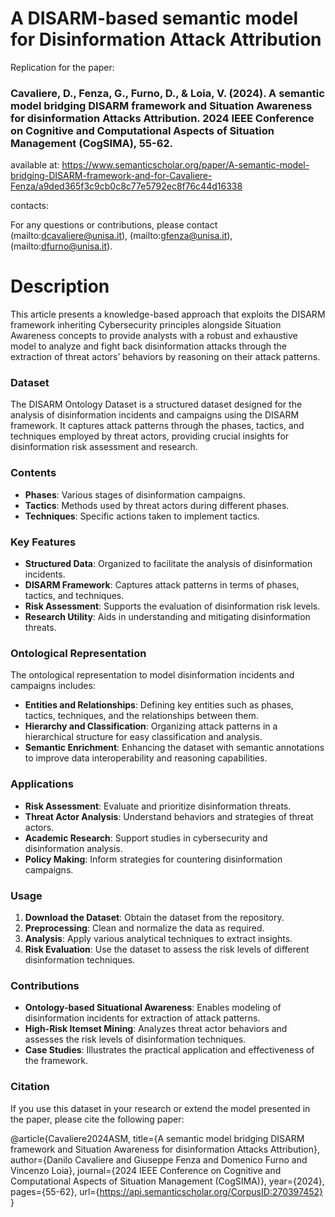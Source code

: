# A DISARM-based semantic model for Disinformation Attack Attribution

Replication for the paper:

### Cavaliere, D., Fenza, G., Furno, D., & Loia, V. (2024). A semantic model bridging DISARM framework and Situation Awareness for disinformation Attacks Attribution. 2024 IEEE Conference on Cognitive and Computational Aspects of Situation Management (CogSIMA), 55-62.

available at: https://www.semanticscholar.org/paper/A-semantic-model-bridging-DISARM-framework-and-for-Cavaliere-Fenza/a9ded365f3c9cb0c8c77e5792ec8f76c44d16338

contacts:

For any questions or contributions, please contact (mailto:dcavaliere@unisa.it), (mailto:gfenza@unisa.it), (mailto:dfurno@unisa.it).

# Description

This article presents a knowledge-based approach that exploits the DISARM framework inheriting Cybersecurity principles alongside Situation Awareness concepts to provide analysts with a robust and exhaustive model to analyze and fight back disinformation attacks through the extraction of threat actors’ behaviors by reasoning on their attack patterns.

### Dataset

The DISARM Ontology Dataset is a structured dataset designed for the analysis of disinformation incidents and campaigns using the DISARM framework. It captures attack patterns through the phases, tactics, and techniques employed by threat actors, providing crucial insights for disinformation risk assessment and research.

### Contents

- **Phases**: Various stages of disinformation campaigns.
- **Tactics**: Methods used by threat actors during different phases.
- **Techniques**: Specific actions taken to implement tactics.


### Key Features

- **Structured Data**: Organized to facilitate the analysis of disinformation incidents.
- **DISARM Framework**: Captures attack patterns in terms of phases, tactics, and techniques.
- **Risk Assessment**: Supports the evaluation of disinformation risk levels.
- **Research Utility**: Aids in understanding and mitigating disinformation threats.

### Ontological Representation

The ontological representation to model disinformation incidents and campaigns includes:

- **Entities and Relationships**: Defining key entities such as phases, tactics, techniques, and the relationships between them.
- **Hierarchy and Classification**: Organizing attack patterns in a hierarchical structure for easy classification and analysis.
- **Semantic Enrichment**: Enhancing the dataset with semantic annotations to improve data interoperability and reasoning capabilities.

### Applications

- **Risk Assessment**: Evaluate and prioritize disinformation threats.
- **Threat Actor Analysis**: Understand behaviors and strategies of threat actors.
- **Academic Research**: Support studies in cybersecurity and disinformation analysis.
- **Policy Making**: Inform strategies for countering disinformation campaigns.

### Usage

1. **Download the Dataset**: Obtain the dataset from the repository.
2. **Preprocessing**: Clean and normalize the data as required.
3. **Analysis**: Apply various analytical techniques to extract insights.
4. **Risk Evaluation**: Use the dataset to assess the risk levels of different disinformation techniques.

### Contributions

- **Ontology-based Situational Awareness**: Enables modeling of disinformation incidents for extraction of attack patterns.
- **High-Risk Itemset Mining**: Analyzes threat actor behaviors and assesses the risk levels of disinformation techniques.
- **Case Studies**: Illustrates the practical application and effectiveness of the framework.

### Citation

If you use this dataset in your research or extend the model presented in the paper, please cite the following paper:

@article{Cavaliere2024ASM,
  title={A semantic model bridging DISARM framework and Situation Awareness for disinformation Attacks Attribution},
  author={Danilo Cavaliere and Giuseppe Fenza and Domenico Furno and Vincenzo Loia},
  journal={2024 IEEE Conference on Cognitive and Computational Aspects of Situation Management (CogSIMA)},
  year={2024},
  pages={55-62},
  url={https://api.semanticscholar.org/CorpusID:270397452}
}




